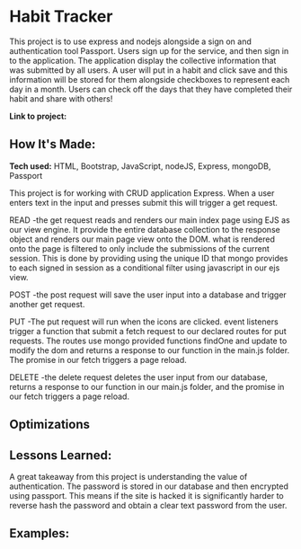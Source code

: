 # Habit Tracker
This project is to use express and nodejs alongside a sign on and authentication tool Passport. Users sign up for the service, and then sign in to the application. The application display the collective information that was submitted by all users. A user will put in a habit and click save and this information will be stored for them alongside checkboxes to represent each day in a month. Users can check off the days that they have completed their habit and share with others!

**Link to project:**


## How It's Made:

**Tech used:** HTML, Bootstrap, JavaScript, nodeJS, Express, mongoDB, Passport 

This project is for working with CRUD application Express. When a user enters text in the input and presses submit this will trigger a get request. 

READ
-the get request reads and renders our main index page using EJS as our view engine. It provide the entire database collection to the response object and renders our main page view onto the DOM. what is rendered onto the page is filtered to only include the submissions of the current session. This is done by providing using the unique ID that mongo provides to each signed in session as a conditional filter using javascript in our ejs view.

POST
-the post request will save the user input into a database and trigger another get request.

PUT
-The put request will run when the icons are clicked. event listeners trigger a function that submit a fetch request to our declared routes for put requests. The routes use mongo provided functions findOne and update to modify the dom and returns a response to our function in the main.js folder. The promise in our fetch triggers a page reload.   

DELETE
-the delete request deletes the user input from  our database, returns a response to our function in our main.js folder, and the promise in our fetch triggers a page reload.  

## Optimizations



## Lessons Learned:

A great takeaway from this project is understanding the value of authentication. The password is stored in our database and then encrypted using passport. This means if the site is hacked it is significantly harder to reverse hash the password and obtain a clear text password from the user.

## Examples:



